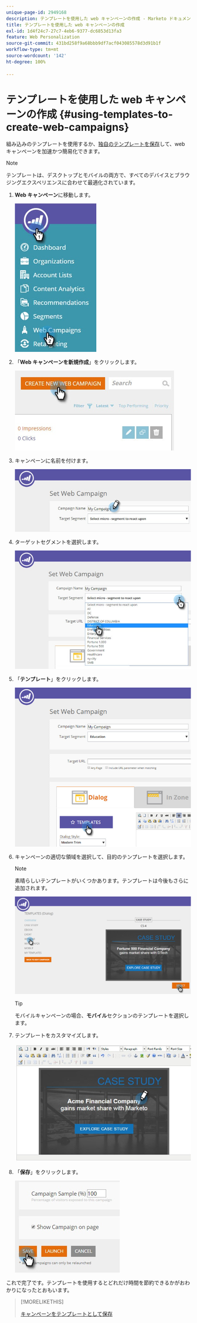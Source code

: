 ```yaml
---
unique-page-id: 2949168
description: テンプレートを使用した web キャンペーンの作成 - Marketo ドキュメント - 製品ドキュメント
title: テンプレートを使用した web キャンペーンの作成
exl-id: 1d4f24c7-27c7-4eb6-9377-dc6853d13fa3
feature: Web Personalization
source-git-commit: 431bd258f9a68bbb9df7acf043085578d3d91b1f
workflow-type: tm+mt
source-wordcount: '142'
ht-degree: 100%

---
```


# テンプレートを使用した web キャンペーンの作成 {#using-templates-to-create-web-campaigns}

組み込みのテンプレートを使用するか、[独自のテンプレートを保存](save-your-campaign-as-a-template.md)して、web キャンペーンを加速かつ簡易化できます。

>[!NOTE]
>
>テンプレートは、デスクトップとモバイルの両方で、すべてのデバイスとブラウジングエクスペリエンスに合わせて最適化されています。

1. **Web キャンペーン**&#x200B;に移動します。

   ![](assets/web-campaigns-hand.jpg)

1. 「**Web キャンペーンを新規作成**」をクリックします。

   ![](assets/create-new-web-campaign-create-hand.jpg)

1. キャンペーンに名前を付けます。

   ![](assets/set-web-campaign-my-campaign-hand.jpg)

1. ターゲットセグメントを選択します。

   ![](assets/set-web-campaign-education.jpg)

1. 「**テンプレート**」をクリックします。

   ![](assets/templates.png)

1. キャンペーンの適切な領域を選択して、目的のテンプレートを選択します。

   >[!NOTE]
   >
   >素晴らしいテンプレートがいくつかあります。テンプレートは今後もさらに追加されます。

   ![](assets/select.png)

   >[!TIP]
   >
   >モバイルキャンペーンの場合、**モバイル**&#x200B;セクションのテンプレートを選択します。

1. テンプレートをカスタマイズします。

   ![](assets/customize-template.jpg)

1. 「**保存**」をクリックします。

   ![](assets/click-save-hand.jpg)

これで完了です。テンプレートを使用するとどれだけ時間を節約できるかがおわかりになったとおもいます。

>[!MORELIKETHIS]
>
>[キャンペーンをテンプレートとして保存](/help/marketo/product-docs/web-personalization/using-templates/save-your-campaign-as-a-template.md)
